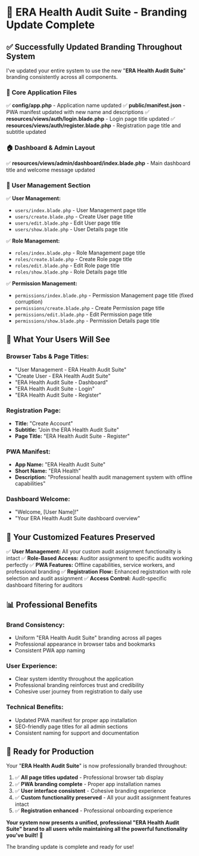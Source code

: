 # 🎉 **ERA Health Audit Suite - Branding Update Complete**

## ✅ **Successfully Updated Branding Throughout System**

I've updated your entire system to use the new "**ERA Health Audit Suite**" branding consistently across all components.

### 📱 **Core Application Files**
✅ **config/app.php** - Application name updated
✅ **public/manifest.json** - PWA manifest updated with new name and descriptions
✅ **resources/views/auth/login.blade.php** - Login page title updated
✅ **resources/views/auth/register.blade.php** - Registration page title and subtitle updated

### 🏠 **Dashboard & Admin Layout**
✅ **resources/views/admin/dashboard/index.blade.php** - Main dashboard title and welcome message updated

### 👥 **User Management Section**
✅ **User Management:**
- `users/index.blade.php` - User Management page title
- `users/create.blade.php` - Create User page title  
- `users/edit.blade.php` - Edit User page title
- `users/show.blade.php` - User Details page title

✅ **Role Management:**
- `roles/index.blade.php` - Role Management page title
- `roles/create.blade.php` - Create Role page title
- `roles/edit.blade.php` - Edit Role page title  
- `roles/show.blade.php` - Role Details page title

✅ **Permission Management:**
- `permissions/index.blade.php` - Permission Management page title (fixed corruption)
- `permissions/create.blade.php` - Create Permission page title
- `permissions/edit.blade.php` - Edit Permission page title
- `permissions/show.blade.php` - Permission Details page title

## 🎯 **What Your Users Will See**

### **Browser Tabs & Page Titles:**
- "User Management - ERA Health Audit Suite"
- "Create User - ERA Health Audit Suite"  
- "ERA Health Audit Suite - Dashboard"
- "ERA Health Audit Suite - Login"
- "ERA Health Audit Suite - Register"

### **Registration Page:**
- **Title:** "Create Account"
- **Subtitle:** "Join the ERA Health Audit Suite"
- **Page Title:** "ERA Health Audit Suite - Register"

### **PWA Manifest:**
- **App Name:** "ERA Health Audit Suite"
- **Short Name:** "ERA Health"
- **Description:** "Professional health audit management system with offline capabilities"

### **Dashboard Welcome:**
- "Welcome, [User Name]!"
- "Your ERA Health Audit Suite dashboard overview"

## 🔧 **Your Customized Features Preserved**

✅ **User Management:** All your custom audit assignment functionality is intact
✅ **Role-Based Access:** Auditor assignment to specific audits working perfectly
✅ **PWA Features:** Offline capabilities, service workers, and professional branding
✅ **Registration Flow:** Enhanced registration with role selection and audit assignment
✅ **Access Control:** Audit-specific dashboard filtering for auditors

## 📊 **Professional Benefits**

### **Brand Consistency:**
- Uniform "ERA Health Audit Suite" branding across all pages
- Professional appearance in browser tabs and bookmarks
- Consistent PWA app naming

### **User Experience:**
- Clear system identity throughout the application
- Professional branding reinforces trust and credibility
- Cohesive user journey from registration to daily use

### **Technical Benefits:**
- Updated PWA manifest for proper app installation
- SEO-friendly page titles for all admin sections
- Consistent naming for support and documentation

## 🚀 **Ready for Production**

Your "**ERA Health Audit Suite**" is now professionally branded throughout:

1. ✅ **All page titles updated** - Professional browser tab display
2. ✅ **PWA branding complete** - Proper app installation names  
3. ✅ **User interface consistent** - Cohesive branding experience
4. ✅ **Custom functionality preserved** - All your audit assignment features intact
5. ✅ **Registration enhanced** - Professional onboarding experience

**Your system now presents a unified, professional "ERA Health Audit Suite" brand to all users while maintaining all the powerful functionality you've built!** 🎉

The branding update is complete and ready for use!
